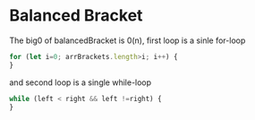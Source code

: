 # Balanced Bracket

The big0 of balancedBracket is 0(n), first loop is a sinle for-loop

```javascript
for (let i=0; arrBrackets.length>i; i++) {
}
```
and second loop is a single while-loop

```javascript
while (left < right && left !=right) {
}
```
